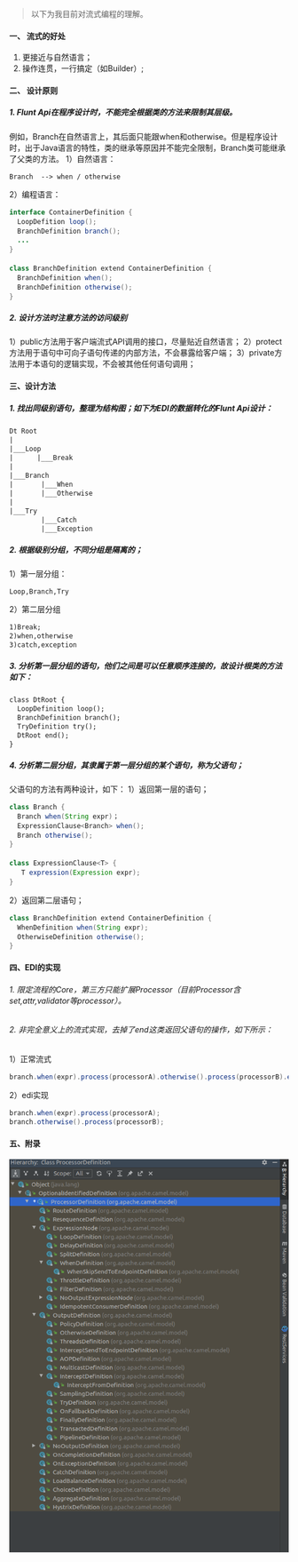 > 以下为我目前对流式编程的理解。
#### 一、 流式的好处
1. 更接近与自然语言；
2. 操作连贯，一行搞定（如Builder）;
#### 二、 设计原则
##### 1. Flunt Api在程序设计时，不能完全根据类的方法来限制其层级。
例如，Branch在自然语言上，其后面只能跟when和otherwise。但是程序设计时，出于Java语言的特性，类的继承等原因并不能完全限制，Branch类可能继承了父类的方法。
1）自然语言：

```
Branch  --> when / otherwise
```
2）编程语言：

```java
interface ContainerDefinition {
  LoopDefition loop();
  BranchDefinition branch();
  ...
}

class BranchDefinition extend ContainerDefinition {
  BranchDefinition when();
  BranchDefinition otherwise();
}
```
##### 2. 设计方法时注意方法的访问级别
1）public方法用于客户端流式API调用的接口，尽量贴近自然语言；
2）protect方法用于语句中可向子语句传递的内部方法，不会暴露给客户端；
3）private方法用于本语句的逻辑实现，不会被其他任何语句调用；

#### 三、设计方法
##### 1. 找出同级别语句，整理为结构图；如下为EDI的数据转化的Flunt Api设计：

```
Dt Root
|
|___Loop
|      |___Break
|
|___Branch
|       |___When
|       |___Otherwise
|
|___Try
        |___Catch
        |___Exception
```
##### 2. 根据级别分组，不同分组是隔离的；
1）第一层分组：

```
Loop,Branch,Try
```
2）第二层分组
```
1)Break;
2)when,otherwise
3)catch,exception
```
##### 3. 分析第一层分组的语句，他们之间是可以任意顺序连接的，故设计根类的方法如下：

```
class DtRoot {
  LoopDefinition loop();
  BranchDefinition branch();
  TryDefinition try();
  DtRoot end();
}
```
##### 4. 分析第二层分组，其隶属于第一层分组的某个语句，称为父语句；
父语句的方法有两种设计，如下：
1）返回第一层的语句；

```java
class Branch {
  Branch when(String expr)；
  ExpressionClause<Branch> when();
  Branch otherwise();
}

class ExpressionClause<T> {
   T expression(Expression expr);
}
```
2）返回第二层语句；
```java
class BranchDefinition extend ContainerDefinition {
  WhenDefinition when(String expr);
  OtherwiseDefinition otherwise();
}
```
#### 四、EDI的实现
###### 1. 限定流程的Core，第三方只能扩展Processor（目前Processor含set,attr,validator等processor）。
###### 2. 非完全意义上的流式实现，去掉了end这类返回父语句的操作，如下所示：
1）正常流式

```java
branch.when(expr).process(processorA).otherwise().process(processorB).endbranch()
```
2）edi实现
```java
branch.when(expr).process(processorA);
branch.otherwise().process(processorB);
```
#### 五、附录
![Camel的关键Flunt Api类图](pic/1240-20210115021514380.png)